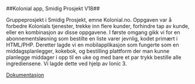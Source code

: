 ##Kolonial app, Smidig Prosjekt V18##

Gruppeprosjekt i Smidig Prosjekt, emne Kolonial.no.
Oppgaven var å forbedre Kolonials tjenester, trekke inn flere kunder, forhindre tap av kunde, eller en kombinasjon av disse oppgavene.
I første omgang gikk vi for en abonnementsløsning som bestilte en liste varer jevnlig, kodet primært i HTML/PHP.
Deretter lagde vi en mobilapplikasjon som fungerte som en middagsplanlegger, kokebok, og bestilling plattform der man kunne planlegge middager i opp til en uke og med bare et par trykk bestille alle ingrediensene. Vi lagde dette ved hjelp av Ionic 3.

[Dokumentasjon](docs/Prosjektrapport_Gruppe9.pdf)
